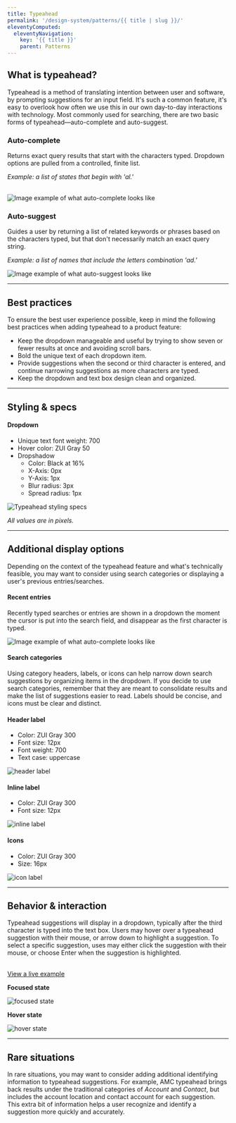 ```yaml
---
title: Typeahead
permalink: '/design-system/patterns/{{ title | slug }}/'
eleventyComputed:
  eleventyNavigation:
    key: '{{ title }}'
    parent: Patterns
---
```


## What is typeahead?

Typeahead is a method of translating intention between user and software, by prompting suggestions for an input field. It's such a common feature, it's easy to overlook how often we use this in our own day-to-day interactions with technology. Most commonly used for searching, there are two basic forms of typeahead—auto-complete and auto-suggest.

<Spacer size="small"/>

<Grid>

<GridCol col="span-6">

### Auto-complete

Returns exact query results that start with the characters typed. Dropdown options are pulled from a controlled, finite list.

_Example: a list of states that begin with 'al.'_
<br><br>

![Image example of what auto-complete looks like](images/components/typeahead/auto_Complete.svg)

</GridCol>

<GridCol col="span-6">

### Auto-suggest

Guides a user by returning a list of related keywords or phrases based on the characters typed, but that don't necessarily match an exact query string.

_Example: a list of names that include the letters combination 'ad.'_

![Image example of what auto-suggest looks like](images/components/typeahead/auto_Suggest.svg)

</GridCol>

</Grid>

---

## Best practices

To ensure the best user experience possible, keep in mind the following best practices when adding typeahead to a product feature:

- Keep the dropdown manageable and useful by trying to show seven or fewer results at once and avoiding scroll bars.
- Bold the unique text of each dropdown item.
- Provide suggestions when the second or third character is entered, and continue narrowing suggestions as more characters are typed.
- Keep the dropdown and text box design clean and organized.

---

## Styling & specs

<Grid>

<GridCol col="span-4">

#### Dropdown

- Unique text font weight: 700
- Hover color: ZUI Gray 50
- Dropshadow
  - Color: Black at 16%
  - X-Axis: 0px
  - Y-Axis: 1px
  - Blur radius: 3px
  - Spread radius: 1px

</GridCol>

<GridCol col="span-8">

![Typeahead styling specs](images/components/typeahead/styling_Specs.svg)

_All values are in pixels._

</GridCol>

</Grid>

<hr>

## Additional display options

Depending on the context of the typeahead feature and what's technically feasible, you may want to consider using search categories or displaying a user's previous entries/searches.
<Spacer size="small"/>

#### Recent entries

Recently typed searches or entries are shown in a dropdown the moment the cursor is put into the search field, and disappear as the first character is typed.

![Image example of what auto-complete looks like](images/components/typeahead/recent_Searches.svg)

<Spacer size="small"/>

#### Search categories

Using category headers, labels, or icons can help narrow down search suggestions by organizing items in the dropdown. If you decide to use search categories, remember that they are meant to consolidate results and make the list of suggestions easier to read. Labels should be concise, and icons must be clear and distinct.

<Spacer size="small"/>

#### Header label

- Color: ZUI Gray 300
- Font size: 12px
- Font weight: 700
- Text case: uppercase

![header label](images/components/typeahead/header_Label.svg)

<Spacer size="small"/>

#### Inline label

- Color: ZUI Gray 300
- Font size: 12px

![inline label](images/components/typeahead/inline_Label.svg)

#### Icons

- Color: ZUI Gray 300
- Size: 16px

![icon label](images/components/typeahead/icon_Label.svg)

---

## Behavior & interaction

<Grid>

<GridCol col="span-4">
Typeahead suggestions will display in a dropdown, typically after the third character is typed into the text box. Users may hover over a typeahead suggestion with their mouse, or arrow down to highlight a suggestion. To select a specific suggestion, uses may either click the suggestion with their mouse, or choose Enter when the suggestion is highlighted.
<br><br>

[View a live example](http://zui.zywave.com-knockout-typeahead/)

</GridCol>

<GridCol col="span-4">

**Focused state**

![focused state](images/components/typeahead/focused_State.svg)

</GridCol>

<GridCol col="span-4">

**Hover state**

![hover state](images/components/typeahead/hover_State.svg)

</GridCol>

</Grid>

---

## Rare situations

In rare situations, you may want to consider adding additional identifying information to typeahead suggestions. For example, AMC typeahead brings back results under the traditional categories of _Account_ and _Contact_, but includes the account location and contact account for each suggestion. This extra bit of information helps a user recognize and identify a suggestion more quickly and accurately.
